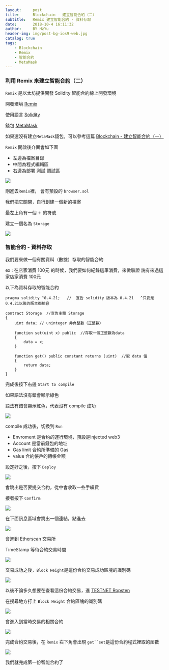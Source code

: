 ```yaml
---
layout:     post
title:      Blockchain - 建立智能合約（二）
subtitle:   Remix 建立智能合約 - 資料存取
date:       2018-10-4 16:11:32
author:     BY HzYu
header-img: img/post-bg-ios9-web.jpg
catalog: true
tags:
    - Blockchain
    - Remix
    - 智能合約
    - MetaMask
---
```


### 利用 Remix 來建立智能合約（二）

`Remix` 是以太坊提供開發 Solidity 智能合約線上開發環境

開發環境 [Remix][Remix]

使用語言 [Solidity][Solidity]

錢包 [MetaMask][MetaMask]

如果還沒有建立`MetaMask`錢包，可以參考這篇 [Blockchain - 建立智能合約（一）][Blockchain - 建立智能合約（一）]

`Remix` 開啟後介面會如下圖

* 左邊為檔案目錄
* 中間為程式編輯區
* 右邊為部署 測試 調試區

![](https://ws4.sinaimg.cn/large/006tNbRwgy1fvwdlm3cqlj31hc0q5q53.jpg)

剛進去`Remix`裡， 會有預設的 `browser.sol`

我們把它關閉，自行創建一個新的檔案

最左上角有一個 `＋` 的符號

建立一個名為 `Storage`

![](https://ws3.sinaimg.cn/large/006tNbRwgy1fvwdy8aab0j31hc0q5jwj.jpg)

### 智能合約 - 資料存取

我們要來做一個有關資料（數據）存取的智能合約

ex : 在店家消費 100元 的時候，我們要如何紀錄這筆消費，來做驗證
説有來過這家店家消費 100元 

以下為資料存取的智能合約

~~~
pragma solidity ^0.4.21;   //  宣告 solidity 版本為 0.4.21   ^只要是0.4.21以後的版本都相容  

contract Storage  //宣告主體 Storage
{  
    uint data; // uninteger 非負整數（正整數）
    
    function set(uint x) public  //存取一個正整數為data
    {
        data = x;
    }
    
    function get() public constant returns (uint)  //取 data 值  
    {
        return data;   
    }
}
~~~

完成後按下右邊 `Start to compile`

如果語法沒有錯會顯示綠色

語法有錯會顯示紅色，代表沒有 compile 成功

![](https://ws2.sinaimg.cn/large/006tNbRwgy1fvwfsfyg7zj31kw0vkgqf.jpg)

compile 成功後，切換到 `Run`

* Envroment 是合约的運行環境，預設是Injected web3
* Account 是當前錢包的地址
* Gas limit 合約所準備的 Gas
* value 合約帳戶的轉帳金額

設定好之後，按下 `Deploy`

![](https://ws1.sinaimg.cn/large/006tNbRwgy1fvwgql7vn1j31kw0vfwju.jpg)

會跳出是否要提交合約，從中會收取一些手續費

接者按下 `Confirm`

![](https://ws3.sinaimg.cn/large/006tNbRwgy1fvwhkdpew4j30q814ogni.jpg)

在下面訊息區域會跳出一個連結，點進去

![](https://ws4.sinaimg.cn/large/006tNbRwgy1fvwhrnuuyyj31kw0ql498.jpg)

會進到 Etherscan 交易所

TimeStamp 等待合約交易時間

![](https://ws3.sinaimg.cn/large/006tNbRwgy1fvwhwq8upzj31kw0ql4bc.jpg)

交易成功之後，`Block Height`是這份合約交易成功區塊的識別碼

![](https://ws3.sinaimg.cn/large/006tNbRwgy1fvwi25q0luj31kw0qfqfm.jpg)

以後不論多久想要在查看這份合約交易，進 [TESTNET Ropsten][TESTNET Ropsten]

在搜尋地方打上 `Block Height` 合約區塊的識別碼

![](https://ws1.sinaimg.cn/large/006tNbRwgy1fvwi7w7ck6j31kw0qogxz.jpg)

會進入到當時交易的相關合約

![](https://ws3.sinaimg.cn/large/006tNbRwgy1fvwibys75wj31kw0ql43j.jpg)

完成合約交易後，在 `Remix` 右下角會出現 `get``set`是這份合約程式裡取的函數

![](https://ws3.sinaimg.cn/large/006tNbRwgy1fvwie7m4fmj31kw0qiaft.jpg)

我們就完成第一份智能合約了

[Blockchain - 建立智能合約（一）]: http://t.cn/EhXg5q5
[Solidity]: https://solidity.readthedocs.io/en/v0.4.25/
[Remix]: https://remix.ethereum.org/
[MetaMask]: https://metamask.io/
[TESTNET Ropsten]:https://ropsten.etherscan.io/